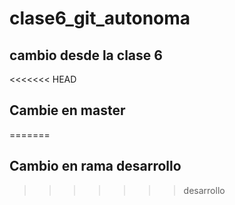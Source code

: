 # clase6_git_autonoma
## cambio desde la clase 6
<<<<<<< HEAD

## Cambie en master
=======
## Cambio en rama desarrollo
>>>>>>> desarrollo
